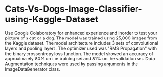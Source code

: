 # Cats-Vs-Dogs-Image-Classifier-using-Kaggle-Dataset
Use Google Colaboratory for enhanced experience and inorder to test your picture of a cat or a dog.
The model was trained using 25,000 images from the Kaggle dataset.
The model architecture includes 3 sets of convolutional layers and pooling layers.
The optimizer used was "RMS Propagation" with the binary crossentropy loss function.
The model showed an accuracy of approximately 80% on the training set and 81% on the validation set.
Data Augmentation techniques were used by passing arguments in the ImageDataGenerator class.

